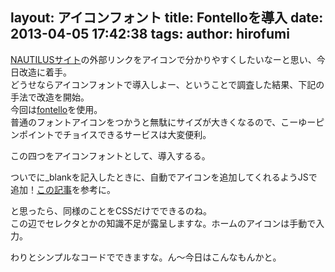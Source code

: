 layout: アイコンフォント
title: Fontelloを導入
date: 2013-04-05 17:42:38
tags:
author: hirofumi
---
[NAUTILUSサイト](http://nautilus-jp.com/)の外部リンクをアイコンで分かりやすくしたいなーと思い、今日改造に着手。  
どうせならアイコンフォントで導入しよー、ということで調査した結果、下記の手法で改造を開始。  
今回は[fontello](http://fontello.com/)を使用。  
普通のフォントアイコンをつかうと無駄にサイズが大きくなるので、こーゆーピンポイントでチョイスできるサービスは大変便利。  

この四つをアイコンフォントとして、導入するる。  

<amp-img src="http://img03.ti-da.net/usr/b/l/u/bluepropeller/2013040402.png" width="400" height="229"></amp-img>

ついでに_blankを記入したときに、自動でアイコンを追加してくれるようJSで追加！[この記事](http://hiroyukiterada.com/jquery/246/)を参考に。   

<amp-img src="http://img03.ti-da.net/usr/b/l/u/bluepropeller/2013040404.jpg" width="400" height="300"></amp-img>

と思ったら、同様のことをCSSだけでできるのね。  
この辺でセレクタとかの知識不足が露呈しますな。ホームのアイコンは手動で入力。  

わりとシンプルなコードでできますな。ん～今日はこんなもんかと。